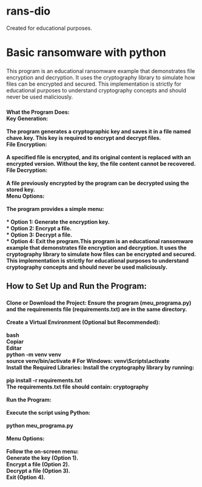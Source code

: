 # rans-dio
Created for educational purposes.

<h1 align="left">Basic ransomware with python</h1>

###

<p align="left">This program is an educational ransomware example that demonstrates file encryption and decryption. It uses the cryptography library to simulate how files can be encrypted and secured. This implementation is strictly for educational purposes to understand cryptography concepts and should never be used maliciously.</p>

###

<h4 align="left">What the Program Does:<br>Key Generation:<br><br>The program generates a cryptographic key and saves it in a file named chave.key. This key is required to encrypt and decrypt files.<br>File Encryption:<br><br>A specified file is encrypted, and its original content is replaced with an encrypted version. Without the key, the file content cannot be recovered.<br>File Decryption:<br><br>A file previously encrypted by the program can be decrypted using the stored key.<br>Menu Options:<br><br>The program provides a simple menu:<br><br>* Option 1: Generate the encryption key.<br>* Option 2: Encrypt a file.<br>* Option 3: Decrypt a file.<br>* Option 4: Exit the program.This program is an educational ransomware example that demonstrates file encryption and decryption. It uses the cryptography library to simulate how files can be encrypted and secured. This implementation is strictly for educational purposes to understand cryptography concepts and should never be used maliciously.</h4>

###

<h2 align="left">How to Set Up and Run the Program:</h2>

###

<h4 align="left">Clone or Download the Project: Ensure the program (meu_programa.py) and the requirements file (requirements.txt) are in the same directory.<br><br>Create a Virtual Environment (Optional but Recommended):<br><br>bash<br>Copiar<br>Editar<br>python -m venv venv<br>source venv/bin/activate   # For Windows: venv\Scripts\activate<br>Install the Required Libraries: Install the cryptography library by running:<br><br>pip install -r requirements.txt<br>The requirements.txt file should contain: cryptography<br><br>Run the Program:<br><br>Execute the script using Python:<br><br>python meu_programa.py<br><br>Menu Options:<br><br>Follow the on-screen menu:<br>Generate the key (Option 1).<br>Encrypt a file (Option 2).<br>Decrypt a file (Option 3).<br>Exit (Option 4).</h4>

###
